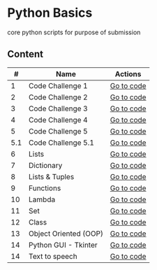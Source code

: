 # Python Basics
core python scripts for purpose of submission

## Content

| #   | Name                  | Actions                                                                                   |
|-----|-----------------------|-------------------------------------------------------------------------------------------|
| 1   | Code Challenge 1      | [Go to code](https://github.com/jothomas1996/python_basics/tree/main/basics_1)            |
| 2   | Code Challenge 2      | [Go to code](https://github.com/jothomas1996/python_basics/tree/main/basics_2)            |
| 3   | Code Challenge 3      | [Go to code](https://github.com/jothomas1996/python_basics/tree/main/basics_3)            |
| 4   | Code Challenge 4      | [Go to code](https://github.com/jothomas1996/python_basics/tree/main/basics_4)            |
| 5   | Code Challenge 5      | [Go to code](https://github.com/jothomas1996/python_basics/tree/main/basics_5)            |
| 5.1 | Code Challenge 5.1    | [Go to code](https://github.com/jothomas1996/python_basics/tree/main/basics_5_1)          |
| 6   | Lists                 | [Go to code](https://github.com/jothomas1996/python_basics/tree/main/lists)               |
| 7   | Dictionary            | [Go to code](https://github.com/jothomas1996/python_basics/tree/main/dictionary)          |
| 8   | Lists & Tuples        | [Go to code](https://github.com/jothomas1996/python_basics/tree/main/lists%20%26%20tuple) |
| 9   | Functions             | [Go to code](https://github.com/jothomas1996/python_basics/tree/main/function)            |
| 10  | Lambda                | [Go to code](https://github.com/jothomas1996/python_basics/tree/main/lambda)              |
| 11  | Set                   | [Go to code](https://github.com/jothomas1996/python_basics/tree/main/set)                 |
| 12  | Class                 | [Go to code](https://github.com/jothomas1996/python_basics/tree/main/class)               |
| 13  | Object Oriented (OOP) | [Go to code](https://github.com/jothomas1996/python_basics/tree/main/oop)                 |
| 14  | Python GUI - Tkinter  | [Go to code](https://github.com/jothomas1996/python_basics/tree/main/tkinter)             |
| 14  | Text to speech        | [Go to code](https://github.com/jothomas1996/python_basics/tree/main/text_to_speech)      |